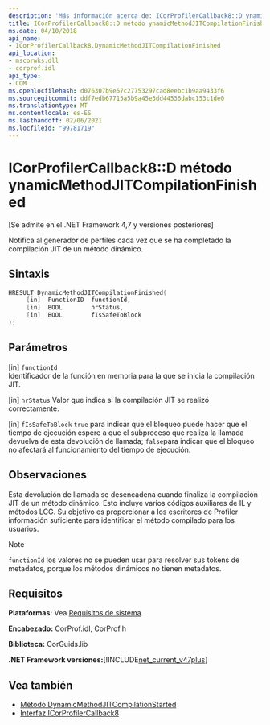```yaml
---
description: 'Más información acerca de: ICorProfilerCallback8::D ynamicMethodJITCompilationFinished (método)'
title: ICorProfilerCallback8::D método ynamicMethodJITCompilationFinished
ms.date: 04/10/2018
api_name:
- ICorProfilerCallback8.DynamicMethodJITCompilationFinished
api_location:
- mscorwks.dll
- corprof.idl
api_type:
- COM
ms.openlocfilehash: d076307b9e57c27753297cad8eebc1b9aa9433f6
ms.sourcegitcommit: ddf7edb67715a5b9a45e3dd44536dabc153c1de0
ms.translationtype: MT
ms.contentlocale: es-ES
ms.lasthandoff: 02/06/2021
ms.locfileid: "99781719"
---
```

# <a name="icorprofilercallback8dynamicmethodjitcompilationfinished-method"></a>ICorProfilerCallback8::D método ynamicMethodJITCompilationFinished

[Se admite en el .NET Framework 4,7 y versiones posteriores]  
  
Notifica al generador de perfiles cada vez que se ha completado la compilación JIT de un método dinámico.  
  
## <a name="syntax"></a>Sintaxis  
  
```cpp  
HRESULT DynamicMethodJITCompilationFinished(  
     [in]  FunctionID  functionId,
     [in]  BOOL        hrStatus,
     [in]  BOOL        fIsSafeToBlock
);  
```  
  
## <a name="parameters"></a>Parámetros  

[in] `functionId`  
Identificador de la función en memoria para la que se inicia la compilación JIT.

[in] `hrStatus` Valor que indica si la compilación JIT se realizó correctamente.

[in] `fIsSafeToBlock` 
 `true` para indicar que el bloqueo puede hacer que el tiempo de ejecución espere a que el subproceso que realiza la llamada devuelva de esta devolución de llamada; `false`para indicar que el bloqueo no afectará al funcionamiento del tiempo de ejecución.  

## <a name="remarks"></a>Observaciones  

Esta devolución de llamada se desencadena cuando finaliza la compilación JIT de un método dinámico. Esto incluye varios códigos auxiliares de IL y métodos LCG. Su objetivo es proporcionar a los escritores de Profiler información suficiente para identificar el método compilado para los usuarios.

> [!NOTE]
> `functionId` los valores no se pueden usar para resolver sus tokens de metadatos, porque los métodos dinámicos no tienen metadatos.

## <a name="requirements"></a>Requisitos  

 **Plataformas:** Vea [Requisitos de sistema](../../get-started/system-requirements.md).  
  
 **Encabezado:** CorProf.idl, CorProf.h  
  
 **Biblioteca:** CorGuids.lib  
  
 **.NET Framework versiones:**[!INCLUDE[net_current_v47plus](../../../../includes/net-current-v47plus.md)]  
  
## <a name="see-also"></a>Vea también

- [Método DynamicMethodJITCompilationStarted](icorprofilercallback8-dynamicmethodjitcompilationstarted-method.md)
- [Interfaz ICorProfilerCallback8](icorprofilercallback8-interface.md)

